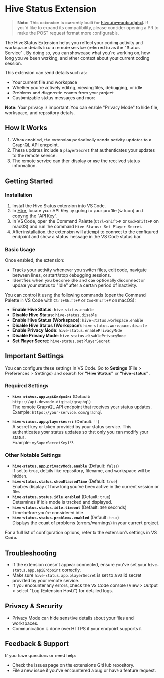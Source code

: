 # Hive Status Extension

> **Note:** This extension is currently built for [hive.devmode.digital](hive.devmode.digital).
> If you'd like to expand its compatibility, please consider opening a PR to make the POST request format more configurable.

The Hive Status Extension helps you reflect your coding activity and workspace details into a remote service (referred to as the "Status Service"). By doing so, you can showcase what you're working on, how long you've been working, and other context about your current coding session.

This extension can send details such as:

- Your current file and workspace
- Whether you're actively editing, viewing files, debugging, or idle
- Problems and diagnostic counts from your project
- Customizable status messages and more

**Note:** Your privacy is important. You can enable "Privacy Mode" to hide file, workspace, and repository details.

## How It Works

1. When enabled, the extension periodically sends activity updates to a GraphQL API endpoint.
2. These updates include a `playerSecret` that authenticates your updates to the remote service.
3. The remote service can then display or use the received status information.

## Getting Started

### Installation

1. Install the Hive Status extension into VS Code.
2. In [Hive](https://hive.devmode.digital), locate your API Key by going to your profile (⚙️ icon) and copying the "API Key".
3. In VS Code, open the Command Palette (`Ctrl+Shift+P` or `Cmd+Shift+P` on macOS) and run the command `Hive Status: Set Player Secret`.
4. After installation, the extension will attempt to connect to the configured endpoint and show a status message in the VS Code status bar.

### Basic Usage

Once enabled, the extension:

- Tracks your activity whenever you switch files, edit code, navigate between lines, or start/stop debugging sessions.
- Identifies when you become idle and can optionally disconnect or update your status to "Idle" after a certain period of inactivity.

You can control it using the following commands (open the Command Palette in VS Code with `Ctrl+Shift+P` or `Cmd+Shift+P` on macOS):

- **Enable Hive Status**: `hive-status.enable`
- **Disable Hive Status**: `hive-status.disable`
- **Enable Hive Status (Workspace)**: `hive-status.workspace.enable`
- **Disable Hive Status (Workspace)**: `hive-status.workspace.disable`
- **Enable Privacy Mode**: `hive-status.enablePrivacyMode`
- **Disable Privacy Mode**: `hive-status.disablePrivacyMode`
- **Set Player Secret**: `hive-status.setPlayerSecret`

## Important Settings

You can configure these settings in VS Code. Go to **Settings** (File > Preferences > Settings) and search for **"Hive Status"** or **"hive-status"**.

### Required Settings

- **`hive-status.app.apiEndpoint`** (Default: `https://api.devmode.digital/graphql`)  
  The remote GraphQL API endpoint that receives your status updates.  
  Example: `https://your-service.com/graphql`

- **`hive-status.app.playerSecret`** (Default: `""`)  
  A secret key or token provided by your status service. This authenticates your status updates so that only you can modify your status.  
  Example: `mySuperSecretKey123`

### Other Notable Settings

- **`hive-status.app.privacyMode.enable`** (Default: `false`)  
  If set to `true`, details like repository, filename, and workspace will be hidden.
- **`hive-status.status.showElapsedTime`** (Default: `true`)  
  Enables display of how long you've been active in the current session or file.
- **`hive-status.status.idle.enabled`** (Default: `true`)  
  Determines if idle mode is tracked and displayed.
- **`hive-status.status.idle.timeout`** (Default: `300` seconds)  
  Time before you're considered idle.
- **`hive-status.status.problems.enabled`** (Default: `true`)  
  Displays the count of problems (errors/warnings) in your current project.

For a full list of configuration options, refer to the extension’s settings in VS Code.

## Troubleshooting

- If the extension doesn't appear connected, ensure you've set your `hive-status.app.apiEndpoint` correctly.
- Make sure `hive-status.app.playerSecret` is set to a valid secret provided by your remote service.
- If you encounter any errors, check the VS Code console (View > Output > select "Log (Extension Host)") for detailed logs.

## Privacy & Security

- Privacy Mode can hide sensitive details about your files and workspaces.
- Communication is done over HTTPS if your endpoint supports it.

## Feedback & Support

If you have questions or need help:

- Check the issues page on the extension’s GitHub repository.
- File a new issue if you’ve encountered a bug or have a feature request.
